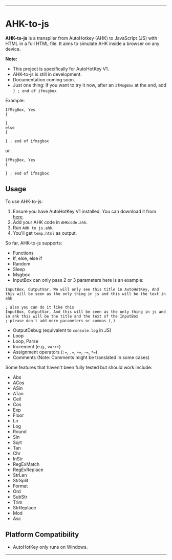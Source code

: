
---

# AHK-to-js

**AHK-to-js** is a transpiler from AutoHotkey (AHK) to JavaScript (JS) with HTML in a full HTML file. It aims to simulate AHK inside a browser on any device.

**Note:**
- This project is specifically for AutoHotKey V1.
- AHK-to-js is still in development. 
- Documentation coming soon. 
- Just one thing: if you want to try it now, after an `IfMsgBox` at the end, add `} ; end of ifmsgbox`

Example:
```ahk
IfMsgBox, Yes
{
	
}
else
{
	
} ; end of ifmsgbox

```
or
```ahk
IfMsgBox, Yes
{
	
} ; end of ifmsgbox

```

## Usage

To use AHK-to-js:

1. Ensure you have AutoHotKey V1 installed. You can download it from [here](https://www.autohotkey.com/download/ahk-install.exe).
2. Add your AHK code in `AHKcode.ahk`.
3. Run `AHK to js.ahk`.
4. You'll get `temp.html` as output.

So far, AHK-to-js supports:

- Functions
- If, else, else if
- Random
- Sleep
- Msgbox 
- InputBox can only pass 2 or 3 parameters here is an example:

```ahk
InputBox, OutputVar, We will only see this title in AutoHotKey, And this will be seen as the only thing in js and this will be the text in ahk

; also you can do it like this
InputBox, OutputVar, And this will be seen as the only thing in js and in ahk this will be the title and the text of the InputBox 
; please don't add more parameters or commas (,)
```

- OutputDebug (equivalent to `console.log` in JS)
- Loop
- Loop, Parse
- Increment (e.g., `var++`)
- Assignment operators (`:=`, `.=`, `+=`, `-=`, `*=`)
- Comments (Note: Comments might be translated in some cases)

Some features that haven't been fully tested but should work include:

- Abs
- ACos
- ASin
- ATan
- Ceil
- Cos
- Exp
- Floor
- Ln
- Log
- Round
- Sin
- Sqrt
- Tan
- Chr
- InStr
- RegExMatch
- RegExReplace
- StrLen
- StrSplit
- Format
- Ord
- SubStr
- Trim
- StrReplace
- Mod
- Asc

## Platform Compatibility

- AutoHotKey only runs on Windows.

---
